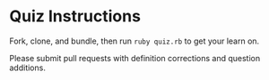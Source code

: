 # Quiz Instructions

Fork, clone, and bundle, then run `ruby quiz.rb` to get your learn on.

Please submit pull requests with definition corrections and question additions.
